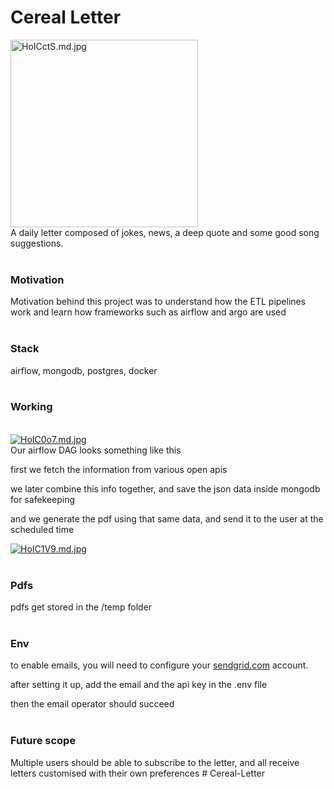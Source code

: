 # Cereal Letter
<a href="https://freeimage.host/i/HoICctS"><img src="https://iili.io/HoICctS.md.jpg" alt="HoICctS.md.jpg" border="0" width="300"></a>
<br>
A daily letter composed of jokes, news, a deep quote and some good song suggestions.
<br>
<br>
### Motivation

Motivation behind this project was to understand how the ETL pipelines work and learn how frameworks such as airflow and argo are used
<br>
<br>
### Stack

airflow, mongodb, postgres, docker
<br>
<br>
### Working
<br>
<a href="https://freeimage.host/i/HoIC0o7"><img src="https://iili.io/HoIC0o7.md.jpg" alt="HoIC0o7.md.jpg" border="0"></a>
<br>
Our airflow DAG looks something like this

first we fetch the information from various open apis

we later combine this info together, and save the json data inside mongodb for safekeeping

and we generate the pdf using that same data, and send it to the user at the scheduled time

<a href="https://freeimage.host/i/HoIC1V9"><img src="https://iili.io/HoIC1V9.md.jpg" alt="HoIC1V9.md.jpg" border="0"></a>
<br>
<br>
### Pdfs

pdfs get stored in the /temp folder
<br>
<br>
### Env

to enable emails, you will need to configure your [sendgrid.com](http://sendgrid.com) account.

after setting it up, add the email and the api key in the .env file

then the email operator should succeed
<br>
<br>
### Future scope

Multiple users should be able to subscribe to the letter, and all receive letters customised with their own preferences
#   C e r e a l - L e t t e r 
 
 
